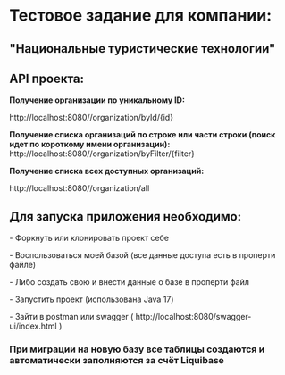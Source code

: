 <h1> Тестовое задание для компании: </h1>  
<h2> "Национальные туристические технологии"  </h2> 

<h2> API проекта: </h2> 
<b> Получение организации по уникальному ID: </b>  <p> http://localhost:8080//organization/byId/{id} <p>
<b> Получение списка организаций по строке или части строки (поиск идет по короткому имени организации): </b> http://localhost:8080//organization/byFilter/{filter} <p>
<b> Получение списка всех доступных организаций: </b> <p> http://localhost:8080//organization/all  <p>

<h2> Для запуска приложения необходимо: </h2> 
- Форкнуть или клонировать проект себе <p>
- Воспользоваться моей базой (все данные доступа есть в проперти файле) <p>
- Либо создать свою и внести данные о базе в проперти файл <p>
- Запустить проект (использована Java 17) <p>
- Зайти в postman или swagger ( http://localhost:8080/swagger-ui/index.html ) <p>

 <h3> При миграции на новую базу все таблицы создаются и автоматически заполняются за счёт Liquibase </h3> 

